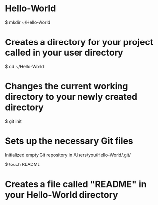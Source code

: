 Hello-World
===========
$ mkdir ~/Hello-World
# Creates a directory for your project called in your user directory

$ cd ~/Hello-World
# Changes the current working directory to your newly created directory

$ git init
# Sets up the necessary Git files
Initialized empty Git repository in /Users/you/Hello-World/.git/

$ touch README
# Creates a file called "README" in your Hello-World directory
